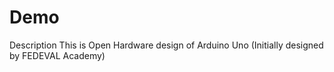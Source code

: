 # Demo

Description
This is Open Hardware design of Arduino Uno (Initially designed by FEDEVAL Academy)
